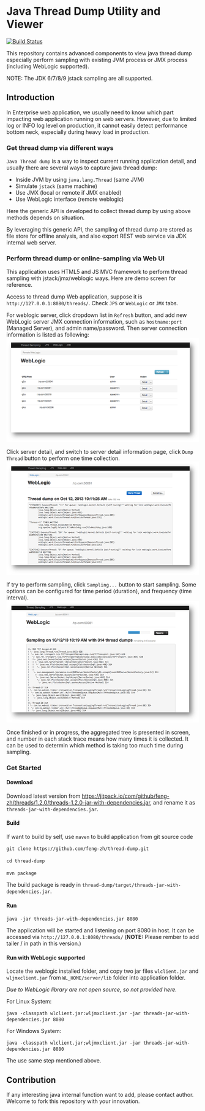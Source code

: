 # Java Thread Dump Utility and Viewer #

[![Build Status](https://travis-ci.org/feng-zh/thread-dump.svg)](https://travis-ci.org/feng-zh/thread-dump)

This repository contains advanced components to view java thread dump especially perform sampling with existing JVM process or JMX process (including WebLogic supported).

NOTE: The JDK 6/7/8/9 jstack sampling are all supported.

## Introduction ##

In Enterprise web application, we usually need to know which part impacting web application running on web servers. However, due to limited log or INFO log level on production, it cannot easily detect performance bottom neck, especially during heavy load in production.

### Get thread dump via different ways ###
`Java Thread dump` is a way to inspect current running application detail, and usually there are several ways to capture java thread dump:
- Inside JVM by using `java.lang.Thread` (same JVM)
- Simulate `jstack` (same machine)
- Use JMX (local or remote if JMX enabled)
- Use WebLogic interface (remote weblogic)

Here the generic API is developed to collect thread dump by using above methods depends on situation.

By leveraging this generic API, the sampling of thread dump are stored as file store for offline analysis, and also export REST web service via JDK internal web server.

### Perform thread dump or online-sampling via Web UI ###
This application uses HTML5 and JS MVC framework to perform thread sampling with jstack/jmx/weblogic ways. Here are demo screen for reference.

Access to thread dump Web application, suppose it is `http://127.0.0.1:8080/threads/`. Check `JPS` or `WebLogic` or `JMX` tabs.

For weblogic server, click dropdown list in `Refresh` button, and add new WebLogic server JMX connection information, such as `hostname:port` (Managed Server), and admin name/password. Then server connection information is listed as following:
  ![Add WebLogic Server](doc/img/weblogic.png)

Click server detail, and switch to server detail information page, click `Dump Thread` button to perform one time collection.
  ![Perform Thread Dump](doc/img/threaddump.png)

If try to perform sampling, click `Sampling...` button to start sampling. Some options can be configured for time period (duration), and frequency (time interval).
  ![Perform Sampling](doc/img/sampling.png)

Once finished or in progress, the aggregated tree is presented in screen, and number in each stack trace means how many times it is collected. It can be used to determin which method is taking too much time during sampling. 

### Get Started ###

#### Download ####

Download latest version from <https://jitpack.io/com/github/feng-zh/threads/1.2.0/threads-1.2.0-jar-with-dependencies.jar>, 
and rename it as `threads-jar-with-dependencies.jar`.

#### Build ####

If want to build by self, use `maven` to build application from git source code

```shell
git clone https://github.com/feng-zh/thread-dump.git

cd thread-dump

mvn package
```
The build package is ready in `thread-dump/target/threads-jar-with-dependencies.jar`.

#### Run ####

```shell
java -jar threads-jar-with-dependencies.jar 8080
```

The application will be started and listening on port 8080 in host. It can be accessed via `http://127.0.0.1:8080/threads/` (**NOTE:** Please rember to add tailer / in path in this version.)

####  Run with WebLogic supported ####

Locate the weblogic installed folder, and copy two jar files `wlclient.jar` and `wljmxclient.jar` from `WL_HOME/server/lib` folder into application folder. 

*Due to WebLogic library are not open source, so not provided here.*

For Linux System:

```shell
java -classpath wlclient.jar:wljmxclient.jar -jar threads-jar-with-dependencies.jar 8080
```

For Windows System:

```shell
java -classpath wlclient.jar;wljmxclient.jar -jar threads-jar-with-dependencies.jar 8080
``` 

The use same step mentioned above.

## Contribution ##
If any interesting java internal function want to add, please contact author. Welcome to fork this repository with your innovation.

